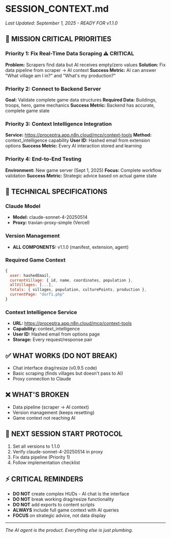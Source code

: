 # SESSION_CONTEXT.md
*Last Updated: September 1, 2025 - READY FOR v1.1.0*

## 🎯 MISSION CRITICAL PRIORITIES

### Priority 1: Fix Real-Time Data Scraping ⚠️ CRITICAL
**Problem:** Scrapers find data but AI receives empty/zero values
**Solution:** Fix data pipeline from scraper → AI context
**Success Metric:** AI can answer "What village am I in?" and "What's my production?"

### Priority 2: Connect to Backend Server
**Goal:** Validate complete game data structures
**Required Data:** Buildings, troops, hero, game mechanics
**Success Metric:** Backend has accurate, complete game state

### Priority 3: Context Intelligence Integration
**Service:** https://proceptra.app.n8n.cloud/mcp/context-tools
**Method:** context_intelligence capability
**User ID:** Hashed email from extension options
**Success Metric:** Every AI interaction stored and learning

### Priority 4: End-to-End Testing
**Environment:** New game server (Sept 1, 2025)
**Focus:** Complete workflow validation
**Success Metric:** Strategic advice based on actual game state

## 🔧 TECHNICAL SPECIFICATIONS

### Claude Model
- **Model:** claude-sonnet-4-20250514
- **Proxy:** travian-proxy-simple (Vercel)

### Version Management
- **ALL COMPONENTS:** v1.1.0 (manifest, extension, agent)

### Required Game Context
```javascript
{
  user: hashedEmail,
  currentVillage: { id, name, coordinates, population },
  allVillages: [...],
  totals: { villages, population, culturePoints, production },
  currentPage: "dorf1.php"
}
```

### Context Intelligence Service
- **URL:** https://proceptra.app.n8n.cloud/mcp/context-tools
- **Capability:** context_intelligence
- **User ID:** Hashed email from options page
- **Storage:** Every request/response pair

## ✅ WHAT WORKS (DO NOT BREAK)
- Chat interface drag/resize (v0.9.5 code)
- Basic scraping (finds villages but doesn't pass to AI)
- Proxy connection to Claude

## ❌ WHAT'S BROKEN
- Data pipeline (scraper → AI context)
- Version management (keeps resetting)
- Game context not reaching AI

## 🚀 NEXT SESSION START PROTOCOL
1. Set all versions to 1.1.0
2. Verify claude-sonnet-4-20250514 in proxy
3. Fix data pipeline (Priority 1)
4. Follow implementation checklist

## ⚡ CRITICAL REMINDERS
- **DO NOT** create complex HUDs - AI chat is the interface
- **DO NOT** break working drag/resize functionality
- **DO NOT** add exports to content scripts
- **ALWAYS** include full game context with AI queries
- **FOCUS** on strategic advice, not data display

---
*The AI agent is the product. Everything else is just plumbing.*